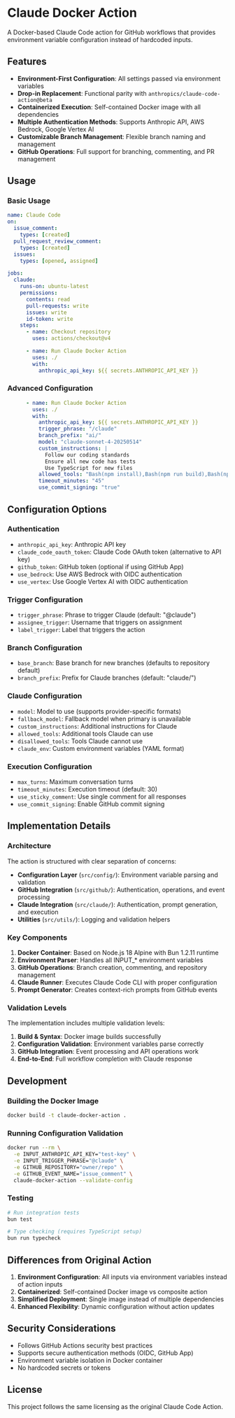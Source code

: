 # Claude Docker Action

A Docker-based Claude Code action for GitHub workflows that provides environment variable configuration instead of hardcoded inputs.

## Features

- **Environment-First Configuration**: All settings passed via environment variables
- **Drop-in Replacement**: Functional parity with `anthropics/claude-code-action@beta`
- **Containerized Execution**: Self-contained Docker image with all dependencies
- **Multiple Authentication Methods**: Supports Anthropic API, AWS Bedrock, Google Vertex AI
- **Customizable Branch Management**: Flexible branch naming and management
- **GitHub Operations**: Full support for branching, commenting, and PR management

## Usage

### Basic Usage

```yaml
name: Claude Code
on:
  issue_comment:
    types: [created]
  pull_request_review_comment:
    types: [created]
  issues:
    types: [opened, assigned]

jobs:
  claude:
    runs-on: ubuntu-latest
    permissions:
      contents: read
      pull-requests: write
      issues: write
      id-token: write
    steps:
      - name: Checkout repository
        uses: actions/checkout@v4

      - name: Run Claude Docker Action
        uses: ./
        with:
          anthropic_api_key: ${{ secrets.ANTHROPIC_API_KEY }}
```

### Advanced Configuration

```yaml
      - name: Run Claude Docker Action
        uses: ./
        with:
          anthropic_api_key: ${{ secrets.ANTHROPIC_API_KEY }}
          trigger_phrase: "/claude"
          branch_prefix: "ai/"
          model: "claude-sonnet-4-20250514"
          custom_instructions: |
            Follow our coding standards
            Ensure all new code has tests
            Use TypeScript for new files
          allowed_tools: "Bash(npm install),Bash(npm run build),Bash(npm run test)"
          timeout_minutes: "45"
          use_commit_signing: "true"
```

## Configuration Options

### Authentication
- `anthropic_api_key`: Anthropic API key
- `claude_code_oauth_token`: Claude Code OAuth token (alternative to API key)
- `github_token`: GitHub token (optional if using GitHub App)
- `use_bedrock`: Use AWS Bedrock with OIDC authentication
- `use_vertex`: Use Google Vertex AI with OIDC authentication

### Trigger Configuration
- `trigger_phrase`: Phrase to trigger Claude (default: "@claude")
- `assignee_trigger`: Username that triggers on assignment
- `label_trigger`: Label that triggers the action

### Branch Configuration
- `base_branch`: Base branch for new branches (defaults to repository default)
- `branch_prefix`: Prefix for Claude branches (default: "claude/")

### Claude Configuration
- `model`: Model to use (supports provider-specific formats)
- `fallback_model`: Fallback model when primary is unavailable
- `custom_instructions`: Additional instructions for Claude
- `allowed_tools`: Additional tools Claude can use
- `disallowed_tools`: Tools Claude cannot use
- `claude_env`: Custom environment variables (YAML format)

### Execution Configuration
- `max_turns`: Maximum conversation turns
- `timeout_minutes`: Execution timeout (default: 30)
- `use_sticky_comment`: Use single comment for all responses
- `use_commit_signing`: Enable GitHub commit signing

## Implementation Details

### Architecture

The action is structured with clear separation of concerns:

- **Configuration Layer** (`src/config/`): Environment variable parsing and validation
- **GitHub Integration** (`src/github/`): Authentication, operations, and event processing
- **Claude Integration** (`src/claude/`): Authentication, prompt generation, and execution
- **Utilities** (`src/utils/`): Logging and validation helpers

### Key Components

1. **Docker Container**: Based on Node.js 18 Alpine with Bun 1.2.11 runtime
2. **Environment Parser**: Handles all INPUT_* environment variables
3. **GitHub Operations**: Branch creation, commenting, and repository management
4. **Claude Runner**: Executes Claude Code CLI with proper configuration
5. **Prompt Generator**: Creates context-rich prompts from GitHub events

### Validation Levels

The implementation includes multiple validation levels:

1. **Build & Syntax**: Docker image builds successfully
2. **Configuration Validation**: Environment variables parse correctly
3. **GitHub Integration**: Event processing and API operations work
4. **End-to-End**: Full workflow completion with Claude response

## Development

### Building the Docker Image

```bash
docker build -t claude-docker-action .
```

### Running Configuration Validation

```bash
docker run --rm \
  -e INPUT_ANTHROPIC_API_KEY="test-key" \
  -e INPUT_TRIGGER_PHRASE="@claude" \
  -e GITHUB_REPOSITORY="owner/repo" \
  -e GITHUB_EVENT_NAME="issue_comment" \
  claude-docker-action --validate-config
```

### Testing

```bash
# Run integration tests
bun test

# Type checking (requires TypeScript setup)
bun run typecheck
```

## Differences from Original Action

1. **Environment Configuration**: All inputs via environment variables instead of action inputs
2. **Containerized**: Self-contained Docker image vs composite action
3. **Simplified Deployment**: Single image instead of multiple dependencies
4. **Enhanced Flexibility**: Dynamic configuration without action updates

## Security Considerations

- Follows GitHub Actions security best practices
- Supports secure authentication methods (OIDC, GitHub App)
- Environment variable isolation in Docker container
- No hardcoded secrets or tokens

## License

This project follows the same licensing as the original Claude Code Action.